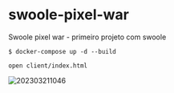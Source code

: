 # swoole-pixel-war
Swoole pixel war - primeiro projeto com swoole

```
$ docker-compose up -d --build

open client/index.html
```


![202303211046](https://user-images.githubusercontent.com/117747734/226626006-b6667a3a-bd81-4fab-86e8-e2b6a83e2eea.gif)

